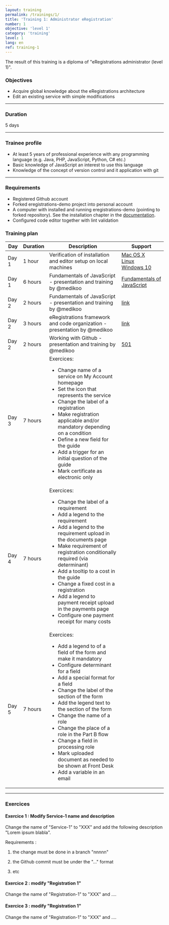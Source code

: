 ```yaml
---
layout: training
permalink: /trainings/1/
title: 'Training 1: Administrator eRegistration'
number: 1
objective: 'level 1'
category: 'training'
level: 1
lang: en
ref: training-1
---
```


The result of this training is a diploma of "eRegistrations administrator (level 1)".

### Objectives
- Acquire global knowledge about the eRegistrations architecture
- Edit an existing service with simple modifications

----------

### Duration

5 days

----------

### Trainee profile

- At least 5 years of professional experience with any programming language (e.g. Java, PHP, JavaScript, Python, C# etc.)
- Basic knowledge of JavaScript an interest to use this language
- Knowledge of the concept of version control and it application with git

--------------------

### Requirements

- Registered Github account
- Forked eregistrations-demo project into personal account
- A computer with installed and running eregistrations-demo (pointing to forked repository). See the installation chapter in the [documentation](index.html).
- Configured code editor together with lint validation

### Training plan

<table class="table table-bordered table-striped">
	<thead>
	  <tr>
	    <th>Day</th>
	    <th>Duration</th>
	    <th>Description</th>
	    <th>Support</th>
	  </tr>
	</thead>
	<tbody>
	  <tr>
	    <td>Day 1</td>
	    <td>1 hour</td>
	    <td>Verification of installation and editor setup on local machines</td>
	    <td><a href="/installation/mac-os-x">Mac OS X</a><br><a href="/installation/ubuntu">Linux</a><br><a href="/installation/windows10">Windows 10</a></td>
	  </tr>
	  <tr>
	    <td>Day 1</td>
	    <td>6 hours</td>
	    <td>Fundamentals of JavaScript - presentation and training by @medikoo</td>
	    <td><a href="/fundamentals">Fundamentals of JavaScript</a></td>
	  </tr>
	  <tr>
	    <td>Day 2</td>
	    <td>2 hours</td>
	    <td>Fundamentals of JavaScript - presentation and training by @medikoo</td>
	    <td><a href="/fundamentals">link</a></td>
	  </tr>
	  <tr>
	    <td>Day 2</td>
	    <td>3 hours</td>
	    <td>eRegistrations framework and code organization - presentation by @medikoo</td>
	    <td><a href="/">link</a></td>
	  </tr>
	  <tr>
	    <td>Day 2</td>
	    <td>2 hours</td>
	    <td>Working with Github - presentation and training by @medikoo</td>
	    <td><a href="/how-to/publish-a-change-in-the-live-app-using-github/">501</a></td>
	  </tr>
	  <tr>
	    <td>Day 3</td>
	    <td>7 hours</td>
	    <td>Exercices:<ul>
			<li>Change name of a service on My Account homepage</li>
			<li>Set the icon that represents the service</li>
<li>Change the label of a registration</li>
<li>Make registration applicable and/or mandatory depending on a condition</li>
<li>Define a new field for the guide</li>
<li>Add a trigger for an initial question of the guide</li>
<li>Mark certificate as electronic only</li></ul>
			</td>
	    <td></td>
	  </tr>
	  <tr>
	    <td>Day 4</td>
	    <td>7 hours</td>
	    <td>Exercices:<ul>
			<li>Change the label of a requirement</li>
			<li>Add a legend to the requirement</li>
<li>Add a legend to the requirement upload in the documents page</li>
<li>Make requirement of registration conditionally required (via determinant)</li>
<li>Add a tooltip to a cost in the guide</li>
<li>Change a fixed cost in a registration</li>
<li>Add a legend to payment receipt upload in the payments page</li>
<li>Configure one payment receipt for many costs</li></ul>
			</td>
	    <td></td>
	  </tr>
	  <tr>
	    <td>Day 5</td>
	    <td>7 hours</td>
	    <td>Exercices:<ul>
			<li>Add a legend to of a field of the form and make it mandatory</li>
<li>Configure determinant for a field</li>
<li>Add a special format for a field</li>
<li>Change the label of the section of the form</li>
<li>Add the legend text to the section of the form</li>
<li>Change the name of a role</li>
<li>Change the place of a role in the Part B flow</li>
<li>Change a field in processing role</li>
<li>Mark uploaded document as needed to be shown at Front Desk</li>
<li>Add a variable in an email</li></ul>
			</td>
	    <td></td>
	  </tr>
	</tbody>
</table>


----------

### Exercices

#### Exercice 1 : Modify Service-1 name and description

Change the name of "Service-1" to "XXX" and add the following description "Lorem ipsum blabla".

Requirements :
 
1. the change must be done in a branch "nnnnn"

2. the Github commit must be under the "..." format

3. etc


#### Exercice 2 : modify "Registration 1" 

Change the name of "Registration-1" to "XXX" and ....


#### Exercice 3 : modify "Registration 1" 

Change the name of "Registration-1" to "XXX" and ....

